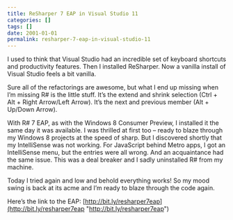 ```yaml
---
title: ReSharper 7 EAP in Visual Studio 11
categories: []
tags: []
date: 2001-01-01
permalink: resharper-7-eap-in-visual-studio-11
---
```


I used to think that Visual Studio had an incredible set of keyboard shortcuts and productivity features. Then I installed ReSharper. Now a vanilla install of Visual Studio feels a bit vanilla.

Sure all of the refactorings are awesome, but what I end up missing when I’m missing R# is the little stuff. It’s the extend and shrink selection (Ctrl + Alt + Right Arrow/Left Arrow). It’s the next and previous member (Alt + Up/Down Arrow).

With R# 7 EAP, as with the Windows 8 Consumer Preview, I installed it the same day it was available. I was thrilled at first too – ready to blaze through my Windows 8 projects at the speed of sharp. But I discovered shortly that my IntelliSense was not working. For JavaScript behind Metro apps, I got an IntelliSense menu, but the entries were all wrong. And an acquaintance had the same issue. This was a deal breaker and I sadly uninstalled R# from my machine.

Today I tried again and low and behold everything works! So my mood swing is back at its acme and I’m ready to blaze through the code again.

Here’s the link to the EAP: [http://bit.ly/resharper7eap](http://bit.ly/resharper7eap "http://bit.ly/resharper7eap")